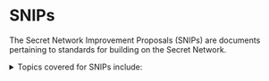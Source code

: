 # SNIPs

The Secret Network Improvement Proposals (SNIPs) are documents pertaining to standards for building on the Secret Network.&#x20;

<details>

<summary>Topics covered for SNIPs include:</summary>

* [Contributing](snips/contributing.md)
* [SNIP-0](snips/snip-0.md)
* [SNIP-1155: Private Multitokens](snips/snip-1155-private-multitokens.md)
* [SNIP-20 Spec: Private, Fungible Tokens](snips/snip-20-spec-private-fungible-tokens.md)
* [SNIP-21: Minor Improvements to SNIP-20](snips/snip-21-minor-improvements-to-snip-20.md)
* [SNIP-22: Batch Operations for SNIP-20 Contracts](snips/snip-22-batch-operations-for-snip-20-contracts.md)
* [SNIP-23: Improved UX to SNIP-20 Send Operations](migration-from-cw-0.10-to-1.0/snip-23-improved-ux-to-snip-20-send-operations.md)
* [SNIP-24: Query permits for SNIP-20 tokens](migration-from-cw-0.10-to-1.0/snip-24-query-permits-for-snip-20-tokens.md)
* [SNIP-721: Private, Non-Fungible Tokens (NFTs)](migration-from-cw-0.10-to-1.0/snip-721-private-non-fungible-tokens-nfts.md)
* [SNIP Template](migration-from-cw-0.10-to-1.0/snip-template.md)



</details>

